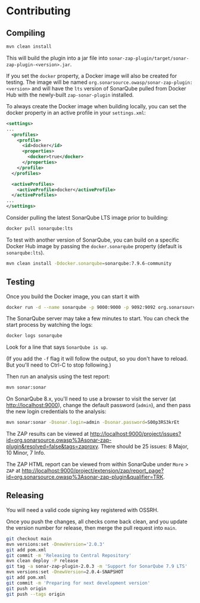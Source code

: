 # Contributing

## Compiling

```bash
mvn clean install
```

This will build the plugin into a jar file into `sonar-zap-plugin/target/sonar-zap-plugin-<version>.jar`.

If you set the `docker` property, a Docker image will also be created for testing.
The image will be named `org.sonarsource.owasp/sonar-zap-plugin:<version>` and
will have the `lts` version of SonarQube pulled from Docker Hub with the
newly-built `zap-sonar-plugin` installed.

To always create the Docker image when building locally, you can set the docker
property in an active profile in your `settings.xml`:

```xml
<settings>
...
  <profiles>
    <profile>
      <id>docker</id>
      <properties>
        <docker>true</docker>
      </properties>
    </profile>
  </profiles>

  <activeProfiles>
    <activeProfile>docker</activeProfile>
  </activeProfiles>
...
</settings>
```

Consider pulling the latest SonarQube LTS image prior to building:

```bash
docker pull sonarqube:lts
```

To test with another version of SonarQube, you can build on a specific
Docker Hub image by passing the `docker.sonarqube` property (default is
`sonarqube:lts`).

```bash
mvn clean install -Ddocker.sonarqube=sonarqube:7.9.6-community
```

## Testing

Once you build the Docker image, you can start it with

```bash
docker run -d --name sonarqube -p 9000:9000 -p 9092:9092 org.sonarsource.owasp/sonar-zap-plugin:version
```

The SonarQube server may take a few minutes to start. You can check the start
process by watching the logs:

```bash
docker logs sonarqube
```

Look for a line that says `SonarQube is up`.

(If you add the `-f` flag it will follow the output, so you don't have to reload.
But you'll need to <key><key>Ctrl</key>-<key>C</key><key> to stop following.)

Then run an analysis using the test report:

```bash
mvn sonar:sonar
```

On SonarQube 8.x, you'll need to use a browser to visit the server
(at <http://localhost:9000>), change the default password (`admin`),
and then pass the new login credentials to the analysis:

```bash
mvn sonar:sonar -Dsonar.login=admin -Dsonar.password=S00p3RS3krEt
```

The ZAP results can be viewed at
<http://localhost:9000/project/issues?id=org.sonarsource.owasp%3Asonar-zap-plugin&resolved=false&tags=zaproxy>.
There should be 25 issues: 8 Major, 10 Minor, 7 Info.

The ZAP HTML report can be viewed from within SonarQube under `More` > `ZAP` at
<http://localhost:9000/project/extension/zap/report_page?id=org.sonarsource.owasp%3Asonar-zap-plugin&qualifier=TRK>.

## Releasing

You will need a valid code signing key registered with OSSRH.

Once you push the changes, all checks come back clean, and you update the
version number for release, then merge the pull request into `main`.

```bash
git checkout main
mvn versions:set -DnewVersion='2.0.3'
git add pom.xml
git commit -m 'Releasing to Central Repository'
mvn clean deploy -P release
git tag -a sonar-zap-plugin-2.0.3 -m 'Support for SonarQube 7.9 LTS'
mvn versions:set -DnewVersion=2.0.4-SNAPSHOT
git add pom.xml
git commit -m 'Preparing for next development version'
git push origin
git push --tags origin
```

